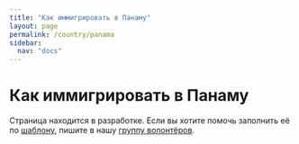 ```yaml
---
title: "Как иммигрировать в Панаму"
layout: page
permalink: /country/panama
sidebar:
  nav: "docs"
---
```


# Как иммигрировать в Панаму

Страница находится в разработке. Если вы хотите помочь заполнить её по [шаблону](/template), пишите в нашу [группу волонтёров](https://t.me/+FHi3FnJaoWJkMDAx).
